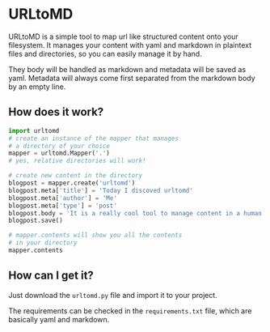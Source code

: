 # URLtoMD

URLtoMD is a simple tool to map url like structured content onto your filesystem. It manages your content with yaml and markdown in plaintext files and directories, so you can easily manage it by hand.

They body will be handled as markdown and metadata will be saved as yaml. Metadata will always come first separated from the markdown body by an empty line.

## How does it work?

```python
import urltomd
# create an instance of the mapper that manages
# a directory of your choice
mapper = urltomd.Mapper('.')
# yes, relative directories will work! 

# create new content in the directory
blogpost = mapper.create('urltomd')
blogpost.meta['title'] = 'Today I discoved urltomd'
blogpost.meta['author'] = 'Me'
blogpost.meta['type'] = 'post'
blogpost.body = 'It is a really cool tool to manage content in a human readable way.'
blogpost.save()

# mapper.contents will show you all the contents
# in your directory
mapper.contents
```

## How can I get it?
Just download the `urltomd.py` file and import it to your project.

The requirements can be checked in the `requirements.txt` file, which are basically yaml and markdown.